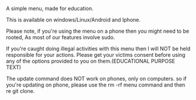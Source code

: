 A simple menu, made for education.


This is available on windows/Linux/Android and Iphone.

Please note, if you're using the menu on a phone then you might need to be rooted, As most of our features involve sudo. 

If you're caught doing illegal activities with this menu then I will NOT be held responsible for your actions. Please get your victims consent before using any of the options provided to you on them.(EDUCATIONAL PURPOSE TEXT)

The update command does NOT work on phones, only on computers.
so if you're updating on phone, please use the rm -rf menu command and then re git clone. 

